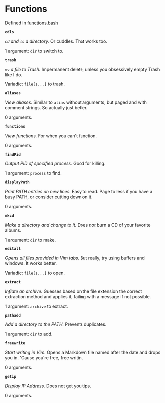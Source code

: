 # Functions

Defined in [functions.bash](/bash/functions.bash)

**`cdls`**

*`cd` and `ls` a directory.* Or cuddles. That works too.

1 argument: `dir` to switch to.

**`trash`**

*`mv` a file to Trash.* Impermanent delete, unless you obsessively empty Trash
like I do.

Variadic: `file[s...]` to trash.

**`aliases`**

*View aliases.* Similar to `alias` without arguments, but paged and with comment
strings. So actually just better.

0 arguments.

**`functions`**

*View functions.* For when you can't function.

0 arguments.

**`findPid`**

*Output PID of specified process.* Good for killing.

1 argument: `process` to find.

**`displayPath`**

*Print PATH entries on new lines.* Easy to read. Page to less if you have a busy
PATH, or consider cutting down on it.

0 arguments.

**`mkcd`**

*Make a directory and change to it.* Does *not* burn a CD of your favorite
albums.

1 argument: `dir` to make.

**`editall`**

*Opens all files provided in Vim tabs.* But really, try using buffers and
windows. It works better.

Variadic: `file[s...]` to open.

**`extract`**

*Inflate an archive.* Guesses based on the file extension the correct extraction
method and applies it, failing with a message if not possible.

1 argument: `archive` to extract.

**`pathadd`**

*Add a directory to the PATH.* Prevents duplicates.

1 argument: `dir` to add.

**`freewrite`**

*Start writing in Vim.* Opens a Markdown file named after the date and drops you
in. 'Cause you're free, free writin'.

0 arguments.

**`getip`**

*Display IP Address.* Does not get you tips.

0 arguments.
